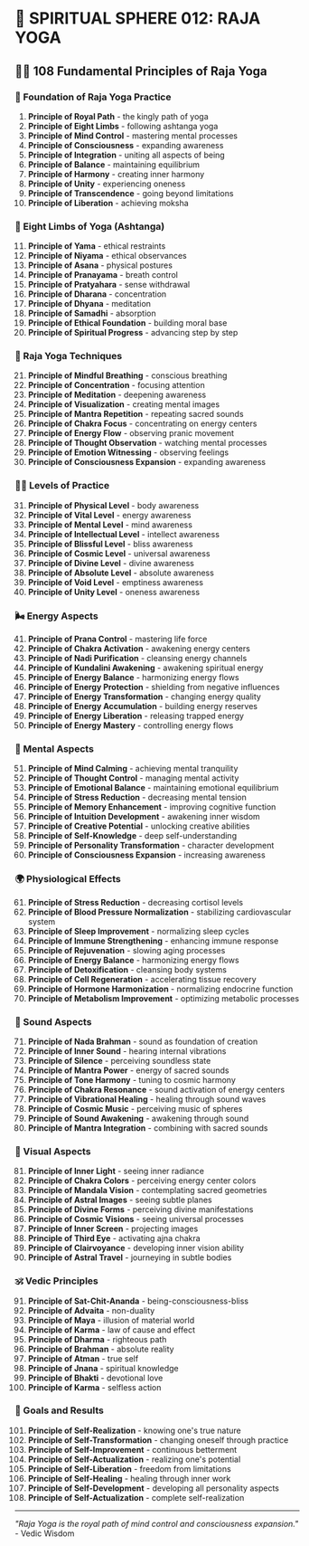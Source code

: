 # 🌟 SPIRITUAL SPHERE 012: RAJA YOGA

## 🧘‍♀️ 108 Fundamental Principles of Raja Yoga

### 🌌 Foundation of Raja Yoga Practice

1. **Principle of Royal Path** - the kingly path of yoga
2. **Principle of Eight Limbs** - following ashtanga yoga
3. **Principle of Mind Control** - mastering mental processes
4. **Principle of Consciousness** - expanding awareness
5. **Principle of Integration** - uniting all aspects of being
6. **Principle of Balance** - maintaining equilibrium
7. **Principle of Harmony** - creating inner harmony
8. **Principle of Unity** - experiencing oneness
9. **Principle of Transcendence** - going beyond limitations
10. **Principle of Liberation** - achieving moksha

### 🎯 Eight Limbs of Yoga (Ashtanga)

11. **Principle of Yama** - ethical restraints
12. **Principle of Niyama** - ethical observances
13. **Principle of Asana** - physical postures
14. **Principle of Pranayama** - breath control
15. **Principle of Pratyahara** - sense withdrawal
16. **Principle of Dharana** - concentration
17. **Principle of Dhyana** - meditation
18. **Principle of Samadhi** - absorption
19. **Principle of Ethical Foundation** - building moral base
20. **Principle of Spiritual Progress** - advancing step by step

### 🌟 Raja Yoga Techniques

21. **Principle of Mindful Breathing** - conscious breathing
22. **Principle of Concentration** - focusing attention
23. **Principle of Meditation** - deepening awareness
24. **Principle of Visualization** - creating mental images
25. **Principle of Mantra Repetition** - repeating sacred sounds
26. **Principle of Chakra Focus** - concentrating on energy centers
27. **Principle of Energy Flow** - observing pranic movement
28. **Principle of Thought Observation** - watching mental processes
29. **Principle of Emotion Witnessing** - observing feelings
30. **Principle of Consciousness Expansion** - expanding awareness

### 🧘‍♀️ Levels of Practice

31. **Principle of Physical Level** - body awareness
32. **Principle of Vital Level** - energy awareness
33. **Principle of Mental Level** - mind awareness
34. **Principle of Intellectual Level** - intellect awareness
35. **Principle of Blissful Level** - bliss awareness
36. **Principle of Cosmic Level** - universal awareness
37. **Principle of Divine Level** - divine awareness
38. **Principle of Absolute Level** - absolute awareness
39. **Principle of Void Level** - emptiness awareness
40. **Principle of Unity Level** - oneness awareness

### 🌬️ Energy Aspects

41. **Principle of Prana Control** - mastering life force
42. **Principle of Chakra Activation** - awakening energy centers
43. **Principle of Nadi Purification** - cleansing energy channels
44. **Principle of Kundalini Awakening** - awakening spiritual energy
45. **Principle of Energy Balance** - harmonizing energy flows
46. **Principle of Energy Protection** - shielding from negative influences
47. **Principle of Energy Transformation** - changing energy quality
48. **Principle of Energy Accumulation** - building energy reserves
49. **Principle of Energy Liberation** - releasing trapped energy
50. **Principle of Energy Mastery** - controlling energy flows

### 🧠 Mental Aspects

51. **Principle of Mind Calming** - achieving mental tranquility
52. **Principle of Thought Control** - managing mental activity
53. **Principle of Emotional Balance** - maintaining emotional equilibrium
54. **Principle of Stress Reduction** - decreasing mental tension
55. **Principle of Memory Enhancement** - improving cognitive function
56. **Principle of Intuition Development** - awakening inner wisdom
57. **Principle of Creative Potential** - unlocking creative abilities
58. **Principle of Self-Knowledge** - deep self-understanding
59. **Principle of Personality Transformation** - character development
60. **Principle of Consciousness Expansion** - increasing awareness

### 🌍 Physiological Effects

61. **Principle of Stress Reduction** - decreasing cortisol levels
62. **Principle of Blood Pressure Normalization** - stabilizing cardiovascular system
63. **Principle of Sleep Improvement** - normalizing sleep cycles
64. **Principle of Immune Strengthening** - enhancing immune response
65. **Principle of Rejuvenation** - slowing aging processes
66. **Principle of Energy Balance** - harmonizing energy flows
67. **Principle of Detoxification** - cleansing body systems
68. **Principle of Cell Regeneration** - accelerating tissue recovery
69. **Principle of Hormone Harmonization** - normalizing endocrine function
70. **Principle of Metabolism Improvement** - optimizing metabolic processes

### 🎵 Sound Aspects

71. **Principle of Nada Brahman** - sound as foundation of creation
72. **Principle of Inner Sound** - hearing internal vibrations
73. **Principle of Silence** - perceiving soundless state
74. **Principle of Mantra Power** - energy of sacred sounds
75. **Principle of Tone Harmony** - tuning to cosmic harmony
76. **Principle of Chakra Resonance** - sound activation of energy centers
77. **Principle of Vibrational Healing** - healing through sound waves
78. **Principle of Cosmic Music** - perceiving music of spheres
79. **Principle of Sound Awakening** - awakening through sound
80. **Principle of Mantra Integration** - combining with sacred sounds

### 🌈 Visual Aspects

81. **Principle of Inner Light** - seeing inner radiance
82. **Principle of Chakra Colors** - perceiving energy center colors
83. **Principle of Mandala Vision** - contemplating sacred geometries
84. **Principle of Astral Images** - seeing subtle planes
85. **Principle of Divine Forms** - perceiving divine manifestations
86. **Principle of Cosmic Visions** - seeing universal processes
87. **Principle of Inner Screen** - projecting images
88. **Principle of Third Eye** - activating ajna chakra
89. **Principle of Clairvoyance** - developing inner vision ability
90. **Principle of Astral Travel** - journeying in subtle bodies

### 🕉️ Vedic Principles

91. **Principle of Sat-Chit-Ananda** - being-consciousness-bliss
92. **Principle of Advaita** - non-duality
93. **Principle of Maya** - illusion of material world
94. **Principle of Karma** - law of cause and effect
95. **Principle of Dharma** - righteous path
96. **Principle of Brahman** - absolute reality
97. **Principle of Atman** - true self
98. **Principle of Jnana** - spiritual knowledge
99. **Principle of Bhakti** - devotional love
100. **Principle of Karma** - selfless action

### 🚀 Goals and Results

101. **Principle of Self-Realization** - knowing one's true nature
102. **Principle of Self-Transformation** - changing oneself through practice
103. **Principle of Self-Improvement** - continuous betterment
104. **Principle of Self-Actualization** - realizing one's potential
105. **Principle of Self-Liberation** - freedom from limitations
106. **Principle of Self-Healing** - healing through inner work
107. **Principle of Self-Development** - developing all personality aspects
108. **Principle of Self-Actualization** - complete self-realization

---

*"Raja Yoga is the royal path of mind control and consciousness expansion."* - Vedic Wisdom
